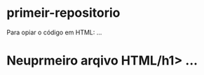 # primeir-repositorio

Para opiar o código em HTML:
...
<html>
   <h1>Neuprmeiro arqivo HTML/h1>
     </html1>
  ...
